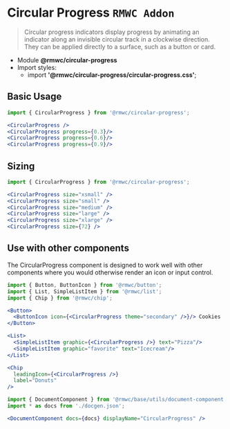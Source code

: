 # Circular Progress `RMWC Addon`

> Circular progress indicators display progress by animating an indicator along an invisible circular track in a clockwise direction. They can be applied directly to a surface, such as a button or card.

- Module **@rmwc/circular-progress**  
- Import styles:
  - import **'@rmwc/circular-progress/circular-progress.css'**;

## Basic Usage

```jsx render
import { CircularProgress } from '@rmwc/circular-progress';

<CircularProgress />
<CircularProgress progress={0.3}/>
<CircularProgress progress={0.6}/>
<CircularProgress progress={0.9}/>
```

## Sizing

```jsx render
import { CircularProgress } from '@rmwc/circular-progress';

<CircularProgress size="xsmall" />
<CircularProgress size="small" />
<CircularProgress size="medium" />
<CircularProgress size="large" />
<CircularProgress size="xlarge" />
<CircularProgress size={72} />
```

## Use with other components

The CircularProgress component is designed to work well with other components where you would otherwise render an icon or input control.

```jsx render
import { Button, ButtonIcon } from '@rmwc/button';
import { List, SimpleListItem } from '@rmwc/list';
import { Chip } from '@rmwc/chip';

<Button>
  <ButtonIcon icon={<CircularProgress theme="secondary" />}/> Cookies
</Button>

<List>
  <SimpleListItem graphic={<CircularProgress />} text="Pizza"/>
  <SimpleListItem graphic="favorite" text="Icecream"/>
</List>

<Chip
  leadingIcon={<CircularProgress />}
  label="Donuts"
/>
```

```jsx renderOnly
import { DocumentComponent } from '@rmwc/base/utils/document-component';
import * as docs from './docgen.json';

<DocumentComponent docs={docs} displayName="CircularProgress" />
```
